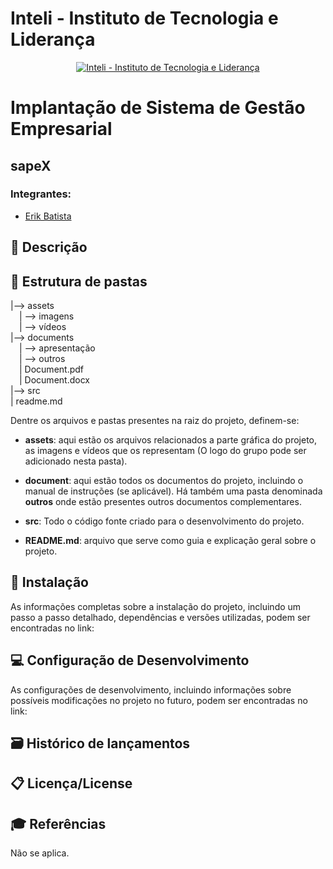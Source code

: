# Inteli - Instituto de Tecnologia e Liderança 

<p align="center">
<a href= "https://www.inteli.edu.br/"><img src="https://s3.amazonaws.com/gupy5/production/companies/26702/career/63484/images/2022-04-28_16-56_logo.png" alt="Inteli - Instituto de Tecnologia e Liderança" border="0"></a>
</p>

# Implantação de Sistema de Gestão Empresarial 

## sapeX

### Integrantes: 
- <a href="https://www.linkedin.com/in/erik-batista-da-silva-455612215/">Erik Batista</a>

## 📝 Descrição


## 📁 Estrutura de pastas

|--> assets<br>
  &emsp;| --> imagens <br>
  &emsp;| --> vídeos <br>
|--> documents<br>
  &emsp;| --> apresentação <br>
  &emsp;| --> outros <br>
  &emsp;| Document.pdf<br>
  &emsp;| Document.docx<br>
|--> src<br>
| readme.md<br>

Dentre os arquivos e pastas presentes na raiz do projeto, definem-se:

- <b>assets</b>: aqui estão os arquivos relacionados a parte gráfica do projeto, as imagens e vídeos que os representam (O logo do grupo pode ser adicionado nesta pasta).

- <b>document</b>: aqui estão todos os documentos do projeto, incluindo o manual de instruções (se aplicável). Há também uma pasta denominada <b>outros</b> onde estão presentes outros documentos complementares.

- <b>src</b>: Todo o código fonte criado para o desenvolvimento do projeto.

- <b>README.md</b>: arquivo que serve como guia e explicação geral sobre o projeto.

## 🔧 Instalação

As informações completas sobre a instalação do projeto, incluindo um passo a passo detalhado, dependências e versões utilizadas, podem ser encontradas no link: 

## 💻 Configuração de Desenvolvimento

As configurações de desenvolvimento, incluindo informações sobre possíveis modificações no projeto no futuro, podem ser encontradas no link: 


## 🗃 Histórico de lançamentos

	
## 📋 Licença/License


## 🎓 Referências

Não se aplica.
